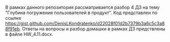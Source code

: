 В рамках данного репозитория рассматривается разбор 4 ДЗ на тему "Глубина погружения пользователей в продукт".
Код представлен по ссылке https://gist.github.com/DenisLKondratenko/d22028f01d2b7379b3a6c5c3a88f91eb.
Ответы на вопросы и разбор домашки в рамках ДЗ предствлены в файле HW_4.11.docx.
